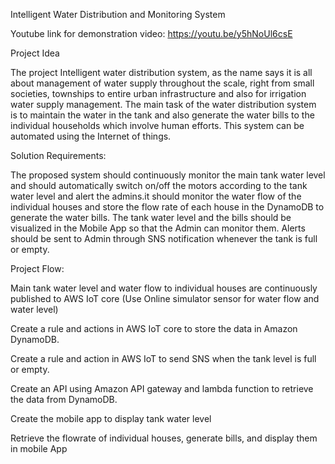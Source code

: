 Intelligent Water Distribution and Monitoring System

Youtube link for demonstration video: https://youtu.be/y5hNoUl6csE

Project Idea

The project Intelligent water distribution system, as the name says it is all about management of water supply throughout the scale, right from small societies, townships to entire urban infrastructure and also for irrigation water supply management. The main task of the water distribution system is to maintain the water in the tank and also generate the water bills to the individual households which involve human efforts. This system can be automated using the Internet of things.

Solution Requirements:

The proposed system should continuously monitor the main tank water level and should automatically switch on/off the motors according to the tank water level and alert the admins.it should monitor the water flow of the individual houses and store the flow rate of each house in the DynamoDB to generate the water bills. The tank water level and the bills should be visualized in the Mobile App so that the Admin can monitor them. Alerts should be sent to Admin through SNS notification whenever the tank is full or empty.

Project Flow:

Main tank water level and water flow to individual houses are continuously published to AWS IoT core (Use Online simulator sensor for water flow and water level)

Create a rule and actions in AWS IoT core to store the data in Amazon DynamoDB.

Create a rule and action in AWS IoT to send SNS when the tank level is full or empty.

Create an API using Amazon API gateway and lambda function to retrieve the data from DynamoDB.

Create the mobile app to display tank water level

Retrieve the flowrate of individual houses, generate bills, and display them in mobile App

